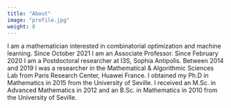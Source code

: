 ```yaml
---
title: "About"
image: "profile.jpg"
weight: 8
---
```


I am a mathematician interested in combinatorial optimization and machine learning. Since October 2021 I am an Associate Professor. Since February 2020 I am a Postdoctoral researcher at I3S, Sophia Antipolis. Between 2014 and 2019 I was a researcher in the Mathematical & Algorithmic Sciences Lab from Paris Research Center, Huawei France. I obtained my Ph.D in Mathematics in 2015 from the University of Seville. I received an M.Sc. in Advanced Mathematics in 2012 and an B.Sc. in Mathematics in 2010 from the University of Seville. 
